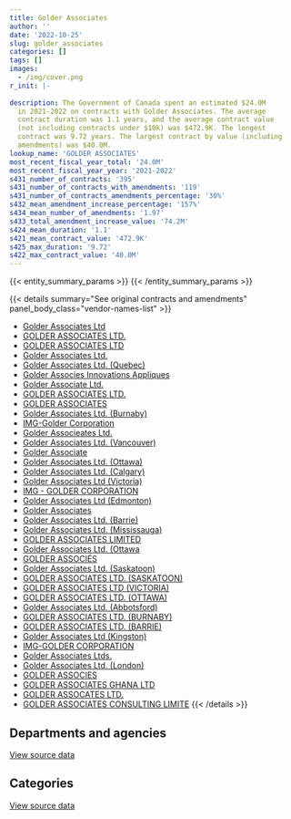 ```yaml
---
title: Golder Associates
author: ''
date: '2022-10-25'
slug: golder_associates
categories: []
tags: []
images:
  - /img/cover.png
r_init: |-
  
description: The Government of Canada spent an estimated $24.0M
  in 2021-2022 on contracts with Golder Associates. The average
  contract duration was 1.1 years, and the average contract value
  (not including contracts under $10k) was $472.9K. The longest
  contract was 9.72 years. The largest contract by value (including
  amendments) was $40.0M.
lookup_name: 'GOLDER ASSOCIATES'
most_recent_fiscal_year_total: '24.0M'
most_recent_fiscal_year_year: '2021-2022'
s431_number_of_contracts: '395'
s431_number_of_contracts_with_amendments: '119'
s431_number_of_contracts_amendments_percentage: '30%'
s432_mean_amendment_increase_percentage: '157%'
s434_mean_number_of_amendments: '1.97'
s433_total_amendment_increase_value: '74.2M'
s424_mean_duration: '1.1'
s421_mean_contract_value: '472.9K'
s425_max_duration: '9.72'
s422_max_contract_value: '40.0M'
---
```


<script src="/rmarkdown-libs/htmlwidgets/htmlwidgets.js"></script>
<link href="/rmarkdown-libs/datatables-css/datatables-crosstalk.css" rel="stylesheet" />
<script src="/rmarkdown-libs/datatables-binding/datatables.js"></script>
<script src="/rmarkdown-libs/jquery/jquery-3.6.0.min.js"></script>
<link href="/rmarkdown-libs/dt-core-bootstrap/css/dataTables.bootstrap.min.css" rel="stylesheet" />
<link href="/rmarkdown-libs/dt-core-bootstrap/css/dataTables.bootstrap.extra.css" rel="stylesheet" />
<script src="/rmarkdown-libs/dt-core-bootstrap/js/jquery.dataTables.min.js"></script>
<script src="/rmarkdown-libs/dt-core-bootstrap/js/dataTables.bootstrap.min.js"></script>
<link href="/rmarkdown-libs/crosstalk/css/crosstalk.min.css" rel="stylesheet" />
<script src="/rmarkdown-libs/crosstalk/js/crosstalk.min.js"></script>
<script src="/rmarkdown-libs/htmlwidgets/htmlwidgets.js"></script>
<link href="/rmarkdown-libs/datatables-css/datatables-crosstalk.css" rel="stylesheet" />
<script src="/rmarkdown-libs/datatables-binding/datatables.js"></script>
<script src="/rmarkdown-libs/jquery/jquery-3.6.0.min.js"></script>
<link href="/rmarkdown-libs/dt-core-bootstrap/css/dataTables.bootstrap.min.css" rel="stylesheet" />
<link href="/rmarkdown-libs/dt-core-bootstrap/css/dataTables.bootstrap.extra.css" rel="stylesheet" />
<script src="/rmarkdown-libs/dt-core-bootstrap/js/jquery.dataTables.min.js"></script>
<script src="/rmarkdown-libs/dt-core-bootstrap/js/dataTables.bootstrap.min.js"></script>
<link href="/rmarkdown-libs/crosstalk/css/crosstalk.min.css" rel="stylesheet" />
<script src="/rmarkdown-libs/crosstalk/js/crosstalk.min.js"></script>

{{< entity_summary_params >}}
{{< /entity_summary_params >}}

{{< details summary="See original contracts and amendments" panel_body_class="vendor-names-list" >}}
- [Golder Associates Ltd](https://search.open.canada.ca/en/ct/?sort=contract_value_f%20desc&page=1&search_text=%22Golder%20Associates%20Ltd%22)
- [GOLDER ASSOCIATES LTD.](https://search.open.canada.ca/en/ct/?sort=contract_value_f%20desc&page=1&search_text=%22GOLDER%20ASSOCIATES%20LTD.%22)
- [GOLDER ASSOCIATES LTD](https://search.open.canada.ca/en/ct/?sort=contract_value_f%20desc&page=1&search_text=%22GOLDER%20ASSOCIATES%20LTD%22)
- [Golder Associates Ltd.](https://search.open.canada.ca/en/ct/?sort=contract_value_f%20desc&page=1&search_text=%22Golder%20Associates%20Ltd.%22)
- [Golder Associates Ltd. (Quebec)](https://search.open.canada.ca/en/ct/?sort=contract_value_f%20desc&page=1&search_text=%22Golder%20Associates%20Ltd.%20%28Quebec%29%22)
- [Golder Associes Innovations Appliques](https://search.open.canada.ca/en/ct/?sort=contract_value_f%20desc&page=1&search_text=%22Golder%20Associes%20Innovations%20Appliques%22)
- [Golder Associate Ltd.](https://search.open.canada.ca/en/ct/?sort=contract_value_f%20desc&page=1&search_text=%22Golder%20Associate%20Ltd.%22)
- [GOLDER ASSOCIATES LTD.](https://search.open.canada.ca/en/ct/?sort=contract_value_f%20desc&page=1&search_text=%22GOLDER%20%20ASSOCIATES%20LTD.%22)
- [GOLDER ASSOCIATES](https://search.open.canada.ca/en/ct/?sort=contract_value_f%20desc&page=1&search_text=%22GOLDER%20ASSOCIATES%22)
- [Golder Associates Ltd. (Burnaby)](https://search.open.canada.ca/en/ct/?sort=contract_value_f%20desc&page=1&search_text=%22Golder%20Associates%20Ltd.%20%28Burnaby%29%22)
- [IMG-Golder Corporation](https://search.open.canada.ca/en/ct/?sort=contract_value_f%20desc&page=1&search_text=%22IMG-Golder%20Corporation%22)
- [Golder Associeates Ltd.](https://search.open.canada.ca/en/ct/?sort=contract_value_f%20desc&page=1&search_text=%22Golder%20Associeates%20Ltd.%22)
- [Golder Associates Ltd. (Vancouver)](https://search.open.canada.ca/en/ct/?sort=contract_value_f%20desc&page=1&search_text=%22Golder%20Associates%20Ltd.%20%28Vancouver%29%22)
- [Golder Associate](https://search.open.canada.ca/en/ct/?sort=contract_value_f%20desc&page=1&search_text=%22Golder%20Associate%22)
- [Golder Associates Ltd. (Ottawa)](https://search.open.canada.ca/en/ct/?sort=contract_value_f%20desc&page=1&search_text=%22Golder%20Associates%20Ltd.%20%28Ottawa%29%22)
- [Golder Associates Ltd. (Calgary)](https://search.open.canada.ca/en/ct/?sort=contract_value_f%20desc&page=1&search_text=%22Golder%20Associates%20Ltd.%20%28Calgary%29%22)
- [Golder Associates Ltd (Victoria)](https://search.open.canada.ca/en/ct/?sort=contract_value_f%20desc&page=1&search_text=%22Golder%20Associates%20Ltd%20%28Victoria%29%22)
- [IMG - GOLDER CORPORATION](https://search.open.canada.ca/en/ct/?sort=contract_value_f%20desc&page=1&search_text=%22IMG%20-%20GOLDER%20CORPORATION%22)
- [Golder Associates Ltd (Edmonton)](https://search.open.canada.ca/en/ct/?sort=contract_value_f%20desc&page=1&search_text=%22Golder%20Associates%20Ltd%20%28Edmonton%29%22)
- [Golder Associates](https://search.open.canada.ca/en/ct/?sort=contract_value_f%20desc&page=1&search_text=%22Golder%20Associates%22)
- [Golder Associates Ltd. (Barrie)](https://search.open.canada.ca/en/ct/?sort=contract_value_f%20desc&page=1&search_text=%22Golder%20Associates%20Ltd.%20%28Barrie%29%22)
- [Golder Associates Ltd. (Mississauga)](https://search.open.canada.ca/en/ct/?sort=contract_value_f%20desc&page=1&search_text=%22Golder%20Associates%20Ltd.%20%28Mississauga%29%22)
- [GOLDER ASSOCIATES LIMITED](https://search.open.canada.ca/en/ct/?sort=contract_value_f%20desc&page=1&search_text=%22GOLDER%20ASSOCIATES%20LIMITED%22)
- [Golder Associates Ltd. (Ottawa](https://search.open.canada.ca/en/ct/?sort=contract_value_f%20desc&page=1&search_text=%22Golder%20Associates%20Ltd.%20%28Ottawa%22)
- [GOLDER ASSOCIÉS](https://search.open.canada.ca/en/ct/?sort=contract_value_f%20desc&page=1&search_text=%22GOLDER%20ASSOCI%c3%89S%22)
- [Golder Associates Ltd. (Saskatoon)](https://search.open.canada.ca/en/ct/?sort=contract_value_f%20desc&page=1&search_text=%22Golder%20Associates%20Ltd.%20%28Saskatoon%29%22)
- [GOLDER ASSOCIATES LTD. (SASKATOON)](https://search.open.canada.ca/en/ct/?sort=contract_value_f%20desc&page=1&search_text=%22GOLDER%20ASSOCIATES%20LTD.%20%28SASKATOON%29%22)
- [GOLDER ASSOCIATES LTD (VICTORIA)](https://search.open.canada.ca/en/ct/?sort=contract_value_f%20desc&page=1&search_text=%22GOLDER%20ASSOCIATES%20LTD%20%28VICTORIA%29%22)
- [GOLDER ASSOCIATES LTD. (OTTAWA)](https://search.open.canada.ca/en/ct/?sort=contract_value_f%20desc&page=1&search_text=%22GOLDER%20ASSOCIATES%20LTD.%20%28OTTAWA%29%22)
- [Golder Associates Ltd. (Abbotsford)](https://search.open.canada.ca/en/ct/?sort=contract_value_f%20desc&page=1&search_text=%22Golder%20Associates%20Ltd.%20%28Abbotsford%29%22)
- [GOLDER ASSOCIATES LTD. (BURNABY)](https://search.open.canada.ca/en/ct/?sort=contract_value_f%20desc&page=1&search_text=%22GOLDER%20ASSOCIATES%20LTD.%20%28BURNABY%29%22)
- [GOLDER ASSOCIATES LTD. (BARRIE)](https://search.open.canada.ca/en/ct/?sort=contract_value_f%20desc&page=1&search_text=%22GOLDER%20ASSOCIATES%20LTD.%20%28BARRIE%29%22)
- [Golder Associates Ltd (Kingston)](https://search.open.canada.ca/en/ct/?sort=contract_value_f%20desc&page=1&search_text=%22Golder%20Associates%20Ltd%20%28Kingston%29%22)
- [IMG-GOLDER CORPORATION](https://search.open.canada.ca/en/ct/?sort=contract_value_f%20desc&page=1&search_text=%22IMG-GOLDER%20CORPORATION%22)
- [Golder Associates Ltds.](https://search.open.canada.ca/en/ct/?sort=contract_value_f%20desc&page=1&search_text=%22Golder%20Associates%20Ltds.%22)
- [Golder Associates Ltd. (London)](https://search.open.canada.ca/en/ct/?sort=contract_value_f%20desc&page=1&search_text=%22Golder%20Associates%20Ltd.%20%28London%29%22)
- [GOLDER ASSOCIES](https://search.open.canada.ca/en/ct/?sort=contract_value_f%20desc&page=1&search_text=%22GOLDER%20ASSOCIES%22)
- [GOLDER ASSOCIATES GHANA LTD](https://search.open.canada.ca/en/ct/?sort=contract_value_f%20desc&page=1&search_text=%22GOLDER%20ASSOCIATES%20GHANA%20LTD%22)
- [GOLDER ASSOCATES LTD.](https://search.open.canada.ca/en/ct/?sort=contract_value_f%20desc&page=1&search_text=%22GOLDER%20ASSOCATES%20LTD.%22)
- [GOLDER ASSOCIATES CONSULTING LIMITE](https://search.open.canada.ca/en/ct/?sort=contract_value_f%20desc&page=1&search_text=%22GOLDER%20ASSOCIATES%20CONSULTING%20LIMITE%22)
{{< /details >}}

## Departments and agencies

<div id="htmlwidget-1" style="width:100%;height:auto;" class="datatables html-widget"></div>
<script type="application/json" data-for="htmlwidget-1">{"x":{"style":"bootstrap","filter":"none","vertical":false,"data":[["<a href=\"/departments/aafc-aac/\">Agriculture and Agri-Food Canada<\/a>","<a href=\"/departments/dfatd-maecd/\">Global Affairs Canada<\/a>","<a href=\"/departments/dfo-mpo/\">Fisheries and Oceans Canada<\/a>","<a href=\"/departments/dnd-mdn/\">National Defence<\/a>","<a href=\"/departments/ec/\">Environment and Climate Change Canada<\/a>","<a href=\"/departments/hc-sc/\">Health Canada<\/a>","<a href=\"/departments/iaac-aeic/\">Impact Assessment Agency of Canada<\/a>","<a href=\"/departments/infc/\">Infrastructure Canada<\/a>","<a href=\"/departments/isc-sac/\">Indigenous Services Canada<\/a>","<a href=\"/departments/nrc-cnrc/\">National Research Council Canada<\/a>","<a href=\"/departments/nrcan-rncan/\">Natural Resources Canada<\/a>","<a href=\"/departments/pc/\">Parks Canada<\/a>","<a href=\"/departments/pwgsc-tpsgc/\">Public Services and Procurement Canada<\/a>","<a href=\"/departments/tc/\">Transport Canada<\/a>"],[180933.41,110513.4,584156.82,1332469.99,157774.63,14974.77,46898.39,56258.45,null,28456.56,11842.4,657288.6,23019003.99,166141.12],[198343.31,551626.09,312230.55,1415040.3,7080.46,null,null,13717.81,null,null,null,358837.92,18051721.88,354948.26],[143619.09,82540.66,510069.62,2243068.14,70149.54,null,null,33272.39,null,96926.26,33886.44,245584.67,19717105.77,175769.24],[null,517890.36,1239009.81,2701989.49,209741.3,null,null,66727.59,0,117408.18,null,409831.97,18426118.34,312412.79]],"container":"<table class=\"table table-striped table-hover row-border order-column display\">\n  <thead>\n    <tr>\n      <th>Department<\/th>\n      <th>2018-2019<\/th>\n      <th>2019-2020<\/th>\n      <th>2020-2021<\/th>\n      <th>2021-2022<\/th>\n    <\/tr>\n  <\/thead>\n<\/table>","options":{"order":[[4,"desc"]],"pageLength":10,"autoWidth":true,"columnDefs":[{"targets":1,"render":"function(data, type, row, meta) {\n    return type !== 'display' ? data : DTWidget.formatCurrency(data, \"$\", 2, 3, \",\", \".\", true, null);\n  }"},{"targets":2,"render":"function(data, type, row, meta) {\n    return type !== 'display' ? data : DTWidget.formatCurrency(data, \"$\", 2, 3, \",\", \".\", true, null);\n  }"},{"targets":3,"render":"function(data, type, row, meta) {\n    return type !== 'display' ? data : DTWidget.formatCurrency(data, \"$\", 2, 3, \",\", \".\", true, null);\n  }"},{"targets":4,"render":"function(data, type, row, meta) {\n    return type !== 'display' ? data : DTWidget.formatCurrency(data, \"$\", 2, 3, \",\", \".\", true, null);\n  }"},{"width":"16%","targets":[1,2,3,4]},{"className":"dt-right","targets":[1,2,3,4]}],"orderClasses":false}},"evals":["options.columnDefs.0.render","options.columnDefs.1.render","options.columnDefs.2.render","options.columnDefs.3.render"],"jsHooks":[]}</script>
<p class="text-right">
<a href="https://github.com/GoC-Spending/contracts-data/tree/main/data/out/vendors/golder_associates/summary_by_fiscal_year_by_department.csv" class="source-data-link btn btn-link">View source data</a>
</p>

## Categories

<div id="htmlwidget-2" style="width:100%;height:auto;" class="datatables html-widget"></div>
<script type="application/json" data-for="htmlwidget-2">{"x":{"style":"bootstrap","filter":"none","vertical":false,"data":[["<a href=\"/categories/other/\">(Other)<\/a>","<a href=\"/categories/facilities_and_construction/\">Facilities and construction<\/a>","<a href=\"/categories/professional_services/\">Professional services<\/a>","<a href=\"/categories/information_technology/\">Information technology<\/a>","<a href=\"/categories/transportation_and_logistics/\">Transportation and logistics<\/a>","<a href=\"/categories/industrial_products_and_services/\">Industrial products and services<\/a>","<a href=\"/categories/human_capital/\">Human capital<\/a>"],[11842.4,13344390.51,12675324.7,335154.92,null,0,null],[null,13310866.69,7882448.12,70231.76,null,0,null],[null,14045152.53,9302895.88,0,null,null,3943.41],[0,14401628.23,9337457.8,122440.13,124211.66,null,15392.02]],"container":"<table class=\"table table-striped table-hover row-border order-column display\">\n  <thead>\n    <tr>\n      <th>Category<\/th>\n      <th>2018-2019<\/th>\n      <th>2019-2020<\/th>\n      <th>2020-2021<\/th>\n      <th>2021-2022<\/th>\n    <\/tr>\n  <\/thead>\n<\/table>","options":{"order":[[4,"desc"]],"dom":"t","pageLength":30,"autoWidth":true,"columnDefs":[{"targets":1,"render":"function(data, type, row, meta) {\n    return type !== 'display' ? data : DTWidget.formatCurrency(data, \"$\", 2, 3, \",\", \".\", true, null);\n  }"},{"targets":2,"render":"function(data, type, row, meta) {\n    return type !== 'display' ? data : DTWidget.formatCurrency(data, \"$\", 2, 3, \",\", \".\", true, null);\n  }"},{"targets":3,"render":"function(data, type, row, meta) {\n    return type !== 'display' ? data : DTWidget.formatCurrency(data, \"$\", 2, 3, \",\", \".\", true, null);\n  }"},{"targets":4,"render":"function(data, type, row, meta) {\n    return type !== 'display' ? data : DTWidget.formatCurrency(data, \"$\", 2, 3, \",\", \".\", true, null);\n  }"},{"width":"16%","targets":[1,2,3,4]},{"className":"dt-right","targets":[1,2,3,4]}],"orderClasses":false,"lengthMenu":[10,25,30,50,100]}},"evals":["options.columnDefs.0.render","options.columnDefs.1.render","options.columnDefs.2.render","options.columnDefs.3.render"],"jsHooks":[]}</script>
<p class="text-right">
<a href="https://github.com/GoC-Spending/contracts-data/tree/main/data/out/vendors/golder_associates/summary_by_fiscal_year_by_category.csv" class="source-data-link btn btn-link">View source data</a>
</p>
